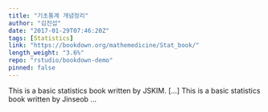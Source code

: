 ```yaml
---
title: "기초통계 개념정리"
author: "김진섭"
date: "2017-01-29T07:46:20Z"
tags: [Statistics]
link: "https://bookdown.org/mathemedicine/Stat_book/"
length_weight: "3.6%"
repo: "rstudio/bookdown-demo"
pinned: false
---
```


This is a basic statistics book written by JSKIM. [...] This is a basic statistics book written by Jinseob ...
